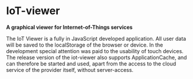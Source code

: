 IoT-viewer
==========

**A graphical viewer for Internet-of-Things services**

The IoT Viewer is a fully in JavaScript developed application. All user data will be saved to the localStorage of the browser or device. In the development special attention was paid to the usability of touch devices. The release version of the iot-viewer also supports ApplicationCache, and can therefore be started and used, apart from the access to the cloud service of the provider itself, without server-access.
